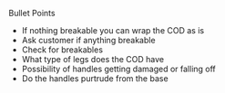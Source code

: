 Bullet Points
* If nothing breakable you can wrap the COD as is
* Ask customer if anything breakable
* Check for breakables
* What type of legs does the COD have
* Possibility of handles getting damaged or falling off
* Do the handles purtrude from the base

